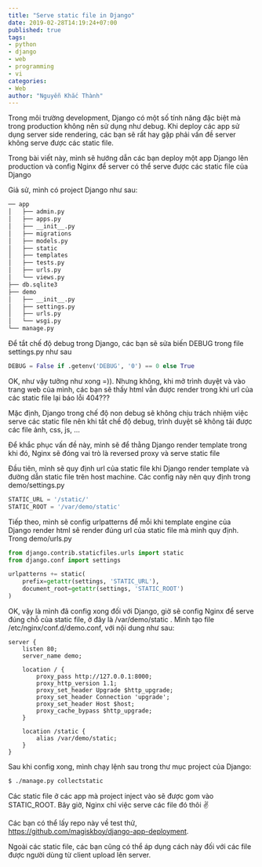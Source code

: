 ```yaml
---
title: "Serve static file in Django"
date: 2019-02-28T14:19:24+07:00
published: true
tags:
- python
- django
- web
- programming
- vi
categories:
- Web
author: "Nguyễn Khắc Thành"
---
```


Trong môi trường development, Django có một số tính năng đặc biệt mà trong production không nên sử dụng như debug. Khi deploy các app sử dụng server side rendering, các bạn sẽ rất hay gặp phải vấn đề server không serve được các static file.

Trong bài viết này, mình sẽ hướng dẫn các bạn deploy một app Django lên production và config Nginx để server có thể serve được các static file của Django

<!--more-->

Giả sử, mình có project Django như sau:


```sh
── app
│   ├── admin.py
│   ├── apps.py
│   ├── __init__.py
│   ├── migrations
│   ├── models.py
│   ├── static
│   ├── templates
│   ├── tests.py
│   ├── urls.py
│   └── views.py
├── db.sqlite3
├── demo
│   ├── __init__.py
│   ├── settings.py
│   ├── urls.py
│   └── wsgi.py
└── manage.py
```

Để tắt chế độ debug trong Django, các bạn sẽ sửa biến DEBUG trong file settings.py như sau

```python
DEBUG = False if .getenv('DEBUG', '0') == 0 else True
```

OK, như vậy tưởng như xong =)). Nhưng không, khi mở trình duyệt và vào trang web của mình, các bạn sẽ thấy html vẫn được render trong khi url của các static file lại báo lỗi 404???

Mặc định, Django trong chế độ non debug sẽ không chịu trách nhiệm việc serve các static file nên khi tắt chế độ debug, trình duyệt sẽ không tải được các file ảnh, css, js, …

Để khắc phục vấn đề này, mình sẽ để thằng Django render template trong khi đó, Nginx sẽ đóng vai trò là reversed proxy và serve static file

Đầu tiên, mình sẽ quy định url của static file khi Django render template và đường dẫn static file trên host machine. Các config này nên quy định trong demo/settings.py

```python
STATIC_URL = '/static/'
STATIC_ROOT = '/var/demo/static'
```

Tiếp theo, mình sẽ config urlpatterns để mỗi khi template engine của Django render html sẽ render đúng url của static file mà mình quy định. Trong demo/urls.py

```python
from django.contrib.staticfiles.urls import static
from django.conf import settings

urlpatterns += static(
    prefix=getattr(settings, 'STATIC_URL'),
    document_root=getattr(settings, 'STATIC_ROOT')
)
```

OK, vậy là mình đã config xong đối với Django, giờ sẽ config Nginx để serve đúng chỗ của static file, ở đây là /var/demo/static . Mình tạo file /etc/nginx/conf.d/demo.conf, với nội dung như sau:

```nginx
server {
    listen 80;
    server_name demo;

    location / {
        proxy_pass http://127.0.0.1:8000;
        proxy_http_version 1.1;
        proxy_set_header Upgrade $http_upgrade;
        proxy_set_header Connection 'upgrade';
        proxy_set_header Host $host;
        proxy_cache_bypass $http_upgrade;
    }

    location /static {
        alias /var/demo/static;
    }
}
```

Sau khi config xong, mình chạy lệnh sau trong thư mục project của Django:

```sh
$ ./manage.py collectstatic
```

Các static file ở các app mà project inject vào sẽ được gom vào STATIC_ROOT. Bây giờ, Nginx chỉ việc serve các file đó thôi ✌️

Các bạn có thể lấy repo này về test thử, https://github.com/magiskboy/django-app-deployment.

Ngoài các static file, các bạn cũng có thể áp dụng cách này đối với các file được người dùng từ client upload lên server.
